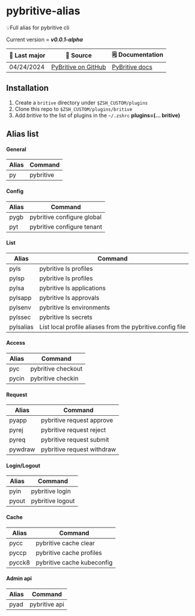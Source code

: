 # pybritive-alias

💡Full alias for pybritive cli

Current version = ***v0.0.1-alpha***

|  🤘 Last major |  🔭 Source | 🗒️ Documentation |
| --- | --- | --- |
| 04/24/2024 | [PyBritive on GitHub](https://github.com/britive/python-cli) | [PyBritive docs](https://britive.github.io/python-cli/) |

## Installation

1. Create a `britive` directory under `$ZSH_CUSTOM/plugins`
2. Clone this repo to `$ZSH_CUSTOM/plugins/britive`
3. Add *britive* to the list of plugins in the `~/.zshrc`
   **plugins=(... britive)**

## Alias list

#### General

| Alias  | Command |
| ------------- | ------------- |
| py | pybritive |

#### Config

| Alias  | Command |
| ------------- | ------------- |
| pygb | pybritive configure global |
| pyt | pybritive configure tenant |

#### List

| Alias  | Command |
| ------------- | ------------- |
| pyls | pybritive ls profiles |
| pylsp | pybritive ls profiles |
| pylsa | pybritive ls applications |
| pylsapp | pybritive ls approvals |
| pylsenv | pybritive ls environments |
| pylssec | pybritive ls secrets |
| pylsalias | List local profile aliases from the pybritive.config file |

#### Access

| Alias  | Command |
| ------------- | ------------- |
| pyc | pybritive checkout |
| pycin | pybritive checkin |

#### Request

| Alias  | Command |
| ------------- | ------------- |
| pyapp | pybritive request approve |
| pyrej | pybritive request reject |
| pyreq | pybritive request submit |
| pywdraw | pybritive request withdraw |

#### Login/Logout

| Alias  | Command |
| ------------- | ------------- |
| pyin | pybritive login |
| pyout | pybritive logout |

#### Cache

| Alias  | Command |
| ------------- | ------------- |
| pycc | pybritive cache clear |
| pyccp | pybritive cache profiles |
| pycck8 | pybritive cache kubeconfig |

#### Admin api

| Alias  | Command |
| ------------- | ------------- |
| pyad | pybritive api |

